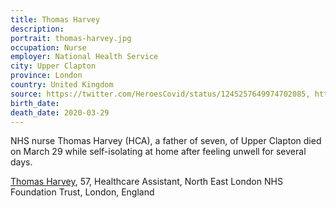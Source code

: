```yaml
---
title: Thomas Harvey
description: 
portrait: thomas-harvey.jpg
occupation: Nurse
employer: National Health Service
city: Upper Clapton
province: London
country: United Kingdom
source: https://twitter.com/HeroesCovid/status/1245257649974702085, https://www.hackneygazette.co.uk/news/nhs-worker-thomas-harvey-died-of-coronavirus-after-treating-infected-patient-1-6587497, https://nursingnotes.co.uk/covid-19-memorial/
birth_date: 
death_date: 2020-03-29
---
```


NHS nurse Thomas Harvey (HCA), a father of seven, of Upper Clapton died on March 29 while self-isolating at home after feeling unwell for several days.

<a href="https://www.bbc.com/news/uk-england-london-52131921">Thomas Harvey</a>, 57, Healthcare Assistant, North East London NHS Foundation Trust, London, England
